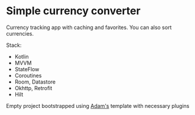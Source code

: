 # Simple currency converter

Currency tracking app with caching and favorites. You can also sort currencies.

Stack: 

* Kotlin
* MVVM
* StateFlow
* Coroutines
* Room, Datastore
* Okhttp, Retrofit
* Hilt

Empty project bootstrapped using [Adam's](https://github.com/AdamMc331) template with necessary plugins
